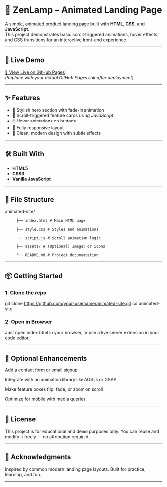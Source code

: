 
# 🌟 ZenLamp – Animated Landing Page

A simple, animated product landing page built with **HTML**, **CSS**, and **JavaScript**.  
This project demonstrates basic scroll-triggered animations, hover effects, and CSS transitions for an interactive front-end experience.

---

## 🚀 Live Demo

[🔗 View Live on GitHub Pages](https://nheljim21.github.io/animated-site/)  
*(Replace with your actual GitHub Pages link after deployment)*

---

## ✨ Features

- 🎨 Stylish hero section with fade-in animation
- 📜 Scroll-triggered feature cards using *JavaScript*
- 🖱️ Hover animations on buttons
- 🧩 Fully responsive layout
- 🌈 Clean, modern design with subtle effects

---

## 🛠️ Built With

- **HTML5**
- **CSS3**
- **Vanilla JavaScript**

---

## 📁 File Structure

animated-site/
         
         ├── index.html # Main HTML page
         
         ├── style.css # Styles and animations
         
          ── script.js # Scroll animation logic
        
         ├── assets/ # (Optional) Images or icons
         
         └── README.md # Project documentation


---

## 📦 Getting Started

### 1. Clone the repo

git clone https://github.com/your-username/animated-site.git
cd animated-site

### 2. Open in Browser
Just open index.html in your browser, or use a live server extension in your code editor.

---

## 🧪 Optional Enhancements
Add a contact form or email signup

Integrate with an animation library like AOS.js or GSAP

Make feature boxes flip, fade, or zoom on scroll

Optimize for mobile with media queries

---

## 📜 License
This project is for educational and demo purposes only.
You can reuse and modify it freely — no attribution required.

---

## 🙌 Acknowledgments
Inspired by common modern landing page layouts. Built for practice, learning, and fun.

---
